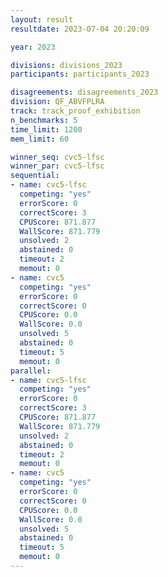 ```yaml
---
layout: result
resultdate: 2023-07-04 20:20:09

year: 2023

divisions: divisions_2023
participants: participants_2023

disagreements: disagreements_2023
division: QF_ABVFPLRA
track: track_proof_exhibition
n_benchmarks: 5
time_limit: 1200
mem_limit: 60

winner_seq: cvc5-lfsc
winner_par: cvc5-lfsc
sequential:
- name: cvc5-lfsc
  competing: "yes"
  errorScore: 0
  correctScore: 3
  CPUScore: 871.877
  WallScore: 871.779
  unsolved: 2
  abstained: 0
  timeout: 2
  memout: 0
- name: cvc5
  competing: "yes"
  errorScore: 0
  correctScore: 0
  CPUScore: 0.0
  WallScore: 0.0
  unsolved: 5
  abstained: 0
  timeout: 5
  memout: 0
parallel:
- name: cvc5-lfsc
  competing: "yes"
  errorScore: 0
  correctScore: 3
  CPUScore: 871.877
  WallScore: 871.779
  unsolved: 2
  abstained: 0
  timeout: 2
  memout: 0
- name: cvc5
  competing: "yes"
  errorScore: 0
  correctScore: 0
  CPUScore: 0.0
  WallScore: 0.0
  unsolved: 5
  abstained: 0
  timeout: 5
  memout: 0
---
```

